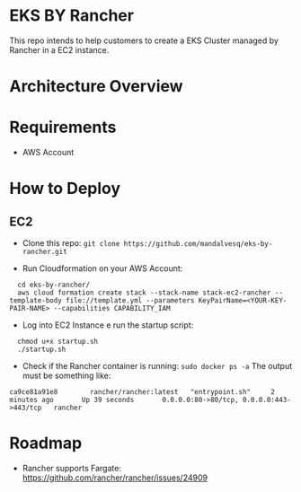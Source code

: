 # EKS BY Rancher
This repo intends to help customers to create a EKS Cluster managed by Rancher in a EC2 instance.

# Architecture Overview

# Requirements

- AWS Account 

# How to Deploy

## EC2

- Clone this repo: 
` git clone https://github.com/mandalvesq/eks-by-rancher.git `

- Run Cloudformation on your AWS Account: 

``` 
  cd eks-by-rancher/
  aws cloud formation create stack --stack-name stack-ec2-rancher --template-body file://template.yml --parameters KeyPairName=<YOUR-KEY-PAIR-NAME> --capabilities CAPABILITY_IAM
```

- Log into EC2 Instance e run the startup script:

```
  chmod u+x startup.sh
  ./startup.sh
```

- Check if the Rancher container is running: `sudo docker ps -a`
The output must be something like: 

`ca9ce81a91e8        rancher/rancher:latest   "entrypoint.sh"     2 minutes ago       Up 39 seconds       0.0.0.0:80->80/tcp, 0.0.0.0:443->443/tcp   rancher`


# Roadmap 

- Rancher supports Fargate: https://github.com/rancher/rancher/issues/24909





